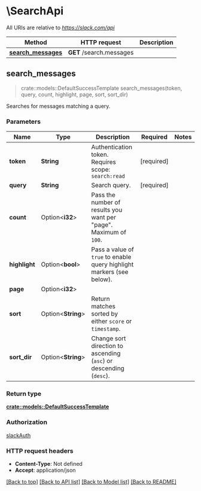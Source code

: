 # \SearchApi

All URIs are relative to *https://slack.com/api*

Method | HTTP request | Description
------------- | ------------- | -------------
[**search_messages**](SearchApi.md#search_messages) | **GET** /search.messages | 



## search_messages

> crate::models::DefaultSuccessTemplate search_messages(token, query, count, highlight, page, sort, sort_dir)


Searches for messages matching a query.

### Parameters


Name | Type | Description  | Required | Notes
------------- | ------------- | ------------- | ------------- | -------------
**token** | **String** | Authentication token. Requires scope: `search:read` | [required] |
**query** | **String** | Search query. | [required] |
**count** | Option<**i32**> | Pass the number of results you want per \"page\". Maximum of `100`. |  |
**highlight** | Option<**bool**> | Pass a value of `true` to enable query highlight markers (see below). |  |
**page** | Option<**i32**> |  |  |
**sort** | Option<**String**> | Return matches sorted by either `score` or `timestamp`. |  |
**sort_dir** | Option<**String**> | Change sort direction to ascending (`asc`) or descending (`desc`). |  |

### Return type

[**crate::models::DefaultSuccessTemplate**](Default_success_template.md)

### Authorization

[slackAuth](../README.md#slackAuth)

### HTTP request headers

- **Content-Type**: Not defined
- **Accept**: application/json

[[Back to top]](#) [[Back to API list]](../README.md#documentation-for-api-endpoints) [[Back to Model list]](../README.md#documentation-for-models) [[Back to README]](../README.md)

